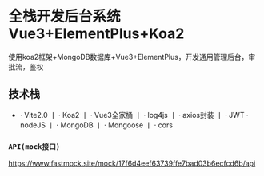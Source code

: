 # 全栈开发后台系统 Vue3+ElementPlus+Koa2

 使用koa2框架+MongoDB数据库+Vue3+ElementPlus，开发通用管理后台，审批流，鉴权 

## 技术栈

-  · Vite2.0 丨 · Koa2 丨 · Vue3全家桶 丨 · log4js 丨 · axios封装 丨 · JWT
  · nodeJS 丨 · MongoDB 丨 · Mongoose 丨 · cors 

### `API(mock接口)`

 https://www.fastmock.site/mock/17f6d4eef63739ffe7bad03b6ecfcd6b/api 

